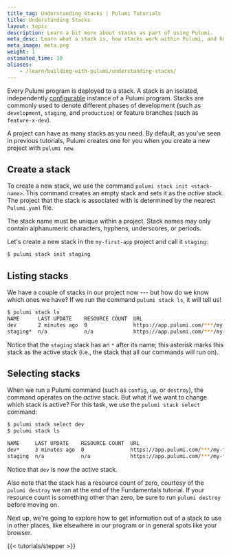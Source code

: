 ```yaml
---
title_tag: Understanding Stacks | Pulumi Tutorials
title: Understanding Stacks
layout: topic
description: Learn a bit more about stacks as part of using Pulumi.
meta_desc: Learn what a stack is, how stacks work within Pulumi, and how to create, list, and select stacks in this tutorial.
meta_image: meta.png
weight: 1
estimated_time: 10
aliases:
    - /learn/building-with-pulumi/understanding-stacks/
---
```


Every Pulumi program is deployed to a stack. A stack is an isolated, independently [configurable](/docs/concepts/config/) instance of a Pulumi program. Stacks are commonly used to denote different phases of development (such as `development`, `staging`, and `production`) or feature branches (such as `feature-x-dev`).

A project can have as many stacks as you need. By default, as you've seen in previous tutorials, Pulumi creates one for you when you create a new project with `pulumi new`.

## Create a stack

To create a new stack, we use the command `pulumi stack init <stack-name>`. This command creates an empty stack and sets it as the _active_ stack. The project that the stack is associated with is determined by the nearest `Pulumi.yaml` file.

The stack name must be unique within a project. Stack names may only contain alphanumeric characters, hyphens, underscores, or periods.

Let's create a new stack in the `my-first-app` project and call it `staging`:

```bash
$ pulumi stack init staging
```

## Listing stacks

We have a couple of stacks in our project now --- but how do we know which
ones we have? If we run the command `pulumi stack ls`, it will tell us!

```bash
$ pulumi stack ls
NAME      LAST UPDATE    RESOURCE COUNT  URL
dev       2 minutes ago  0               https://app.pulumi.com/***/my-first-app/dev
staging*  n/a            n/a             https://app.pulumi.com/***/my-first-app/staging
```

Notice that the `staging` stack has an `*` after its name; this asterisk marks
this stack as the active stack (i.e., the stack that all our commands will run
on).

## Selecting stacks

When we run a Pulumi command (such as `config`, `up`, or `destroy`), the command
operates on the *active* stack. But what if we want to change which stack is
active? For this task, we use the `pulumi stack select` command:

```bash
$ pulumi stack select dev
$ pulumi stack ls

NAME     LAST UPDATE    RESOURCE COUNT  URL
dev*     3 minutes ago  0               https://app.pulumi.com/***/my-first-app/dev
staging  n/a            n/a             https://app.pulumi.com/***/my-first-app/staging

```

Notice that `dev` is now the active stack.

Also note that the stack has a resource count of zero, courtesy of the `pulumi destroy` we ran at the end of the Fundamentals tutorial. If your resource count is something other than zero, be sure to run `pulumi destroy` before moving on.

Next up, we're going to explore how to get information out of a stack to use in
other places, like elsewhere in our program or in general spots like your
browser.

{{< tutorials/stepper >}}
